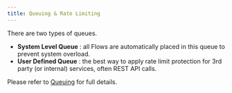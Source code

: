 ```yaml
---
title: Queuing & Rate Limiting
---
```


There are two types of queues.

- **System Level Queue** : all Flows are automatically placed in this queue to prevent system overload.
- **User Defined Queue** : the best way to apply rate limit protection for 3rd party (or internal) services, often REST API calls.

Please refer to [Queuing](user-guide/Queuing.md) for full details.